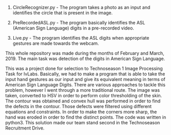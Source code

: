 1. CircleRecognizer.py - The program takes a photo as an input and identifies the circle that is present in the image.

2. PreRecordedASL.py - The program basically identifies the ASL (American Sign Language) digits in a pre-recorded video.

3. Live.py - The program identifies the ASL digits when appropriate gestures are made towards the webcam.

This whole repository was made during the months of February and March, 2019. The main task was detection of the digits in American Sign Language. 

This was a project done for selection to Technoseason 1 Image Processing Task for IvLabs. Basically, we had to make a program that is able to take the input hand gestures as our input and give its equivalent meaning in terms of American Sign Language Digits. There are various approaches to tackle this problem, however I went through a more traditional route. The image was taken, converted to HSV in order to perform color thresholding of the skin. The contour was obtained and convex hull was performed in order to find the defects in the contour. Those defects were filtered using different equations and constraints. In order to make the corners more sharp, the hand was eroded in order to find the distinct points. The code was written in python3. This solution made our team stand second in the Technoseason Recruitment Drive.


